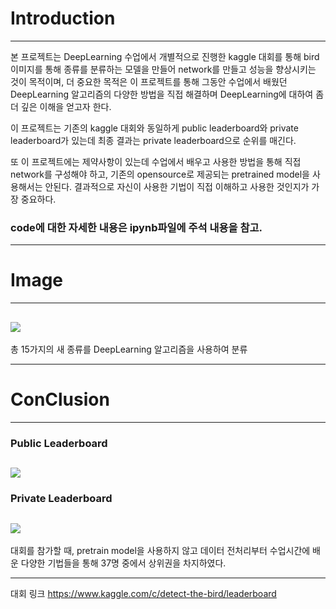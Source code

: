 # Introduction
---------------------------
본 프로젝트는 DeepLearning 수업에서 개별적으로 진행한 kaggle 대회를 통해 bird 이미지를 통해 종류를 분류하는 모델을 만들어 network를 만들고 성능을 향상시키는 것이 목적이며,
더 중요한 목적은 이 프로젝트를 통해 그동안 수업에서 배웠던 DeepLearning 알고리즘의 다양한 방법을 직접 해결하며 DeepLearning에 대하여 좀 더 깊은 이해을 얻고자 한다.

이 프로젝트는 기존의 kaggle 대회와 동일하게 public leaderboard와 private leaderboard가 있는데 최종 결과는 private leaderboard으로 순위를 매긴다.

또 이 프로젝트에는 제약사항이 있는데 수업에서 배우고 사용한 방법을 통해 직접 network를 구성해야 하고, 기존의 opensource로 제공되는 pretrained model을 사용해서는 안된다. 결과적으로 자신이 사용한 기법이 직접 이해하고 사용한 것인지가 가장 중요하다.

### code에 대한 자세한 내용은 ipynb파일에 주석 내용을 참고.

----------------------------
# Image
----------------------
![](https://images.velog.io/images/mingii4922/post/cf940f4a-b5eb-4694-b78e-d3a0aca180d8/image.png)
--
총 15가지의 새 종류를 DeepLearning 알고리즘을 사용하여 분류

------------------------------

# ConClusion
---------------------------------
### Public Leaderboard

![](https://images.velog.io/images/mingii4922/post/89702279-7a94-4f49-a7fc-cccf87cf28ab/image.png)
--
### Private Leaderboard

![](https://images.velog.io/images/mingii4922/post/5bb4be4f-aa7a-45a9-9da0-f1fc687f3722/image.png)
--
대회를 참가할 때, pretrain model을 사용하지 않고 데이터 전처리부터 수업시간에 배운 다양한 기법들을 통해 37명 중에서 상위권을 차지하였다.

-----------------------------------
대회 링크
https://www.kaggle.com/c/detect-the-bird/leaderboard

